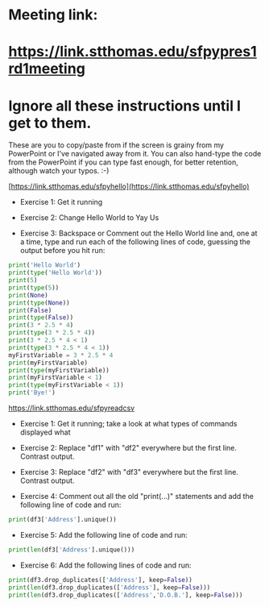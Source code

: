 <h1>Meeting link:</h1>

<h1><a href="https://link.stthomas.edu/sfpypres1rd1meeting" target="_blank">https://link.stthomas.edu/sfpypres1rd1meeting</a></h1>

<h1>Ignore all these instructions until I get to them.</h1>

These are you to copy/paste from if the screen is grainy from my PowerPoint or I've navigated away from it.  You can also hand-type the code from the PowerPoint if you can type fast enough, for better retention, although watch your typos. :-)

[https://link.stthomas.edu/sfpyhello](https://link.stthomas.edu/sfpyhello)

- Exercise 1:  Get it running

- Exercise 2:  Change Hello World to Yay Us

- Exercise 3:  Backspace or Comment out the Hello World line and, one at a time, type and run each of the following lines of code, guessing the output before you hit run:

```python
print('Hello World')
print(type('Hello World'))
print(5)
print(type(5))
print(None)
print(type(None))
print(False)
print(type(False))
print(3 * 2.5 * 4)
print(type(3 * 2.5 * 4))
print(3 * 2.5 * 4 < 1)
print(type(3 * 2.5 * 4 < 1))
myFirstVariable = 3 * 2.5 * 4
print(myFirstVariable)
print(type(myFirstVariable))
print(myFirstVariable < 1)
print(type(myFirstVariable < 1))
print('Bye!')
```

https://link.stthomas.edu/sfpyreadcsv

- Exercise 1:  Get it running; take a look at what types of commands displayed what

- Exercise 2:  Replace "df1" with "df2" everywhere but the first line.  Contrast output.

- Exercise 3:  Replace "df2" with "df3" everywhere but the first line.  Contrast output.

- Exercise 4:  Comment out all the old "print(...)" statements and add the following line of code and run:

```python
print(df3['Address'].unique())
```
- Exercise 5:  Add the following line of code and run:

```python
print(len(df3['Address'].unique()))
```

- Exercise 6:  Add the following lines of code and run:

```python
print(df3.drop_duplicates(['Address'], keep=False)) 
print(len(df3.drop_duplicates(['Address'], keep=False))) 
print(len(df3.drop_duplicates(['Address','D.O.B.'], keep=False)))
```
